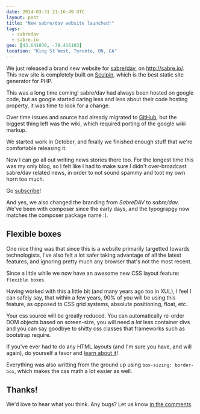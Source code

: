 ```yaml
---
date: 2014-03-31 21:16:49 UTC
layout: post
title: "New sabre/dav website launched!"
tags:
  - sabredav
  - sabre.io
geo: [43.641030, -79.416103]
location: "King St West, Toronto, ON, CA"
---
```

We just released a brand new website for [sabre/dav][1], on
<http://sabre.io/>. This new site is completely built on [Sculpin][2], which
is the best static site generator for PHP.

This was a long time coming! sabre/dav had always been hosted on google code,
but as google started caring less and less about their code hosting property,
it was time to look for a change.

Over time issues and source had already migrated to [GitHub][3], but the
biggest thing left was the wiki, which required porting of the
google wiki markup.

We started work in October, and finally we finished enough stuff that we're
comfortable releasing it.

Now I can go all out writing news stories there too. For the longest time this
was my only blog, so I felt like I had to make sure I didn't over-broadcast
sabre/dav related news, in order to not sound spammy and toot my own horn too
much.

Go [subscribe][5]!

And yes, we also changed the branding from _SabreDAV_ to _sabre/dav_. We've
been with composer since the early days, and the typograpgy now matches the
composer package name :).

Flexible boxes
--------------

One nice thing was that since this is a website primarily targetted towards
technologists, I've also felt a lot safer taking advantage of all the latest
features, and ignoring pretty much any browser that's not the most recent.

Since a little while we now have an awesome new CSS layout feature:
`flexible boxes`.

Having worked with this a little bit (and many years ago too in XUL), I feel
I can safely say, that within a few years, 90% of you will be using this
feature, as opposed to CSS grid systems, absolute positioning, float, etc.

Your css source will be greatly reduced. You can automatically re-order DOM
objects based on screen-size, you will need a _lot_ less container divs and
you can say goodbye to shitty css classes that frameworks such as bootstrap
require.

If you've ever had to do any HTML layouts (and I'm sure you have, and will
again), do yourself a favor and [learn about it][4]!

Everything was also writting from the ground up using
`box-sizing: border-box`, which makes the css math a lot easier as well.

Thanks!
-------

We'd love to hear what you think. Any bugs? Let us know [in the comments][6].

[1]: http://sabre.io/
[2]: https://sculpin.io/
[3]: https://github.com/fruux/sabre-dav
[4]: https://developer.mozilla.org/en-US/docs/Web/CSS/flex
[5]: http://sabre.io/atom.xml
[6]: http://sabre.io/blog/2014/new-website/
